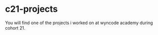 # c21-projects

You will find one of the projects i worked on at wyncode academy during cohort 21. 
